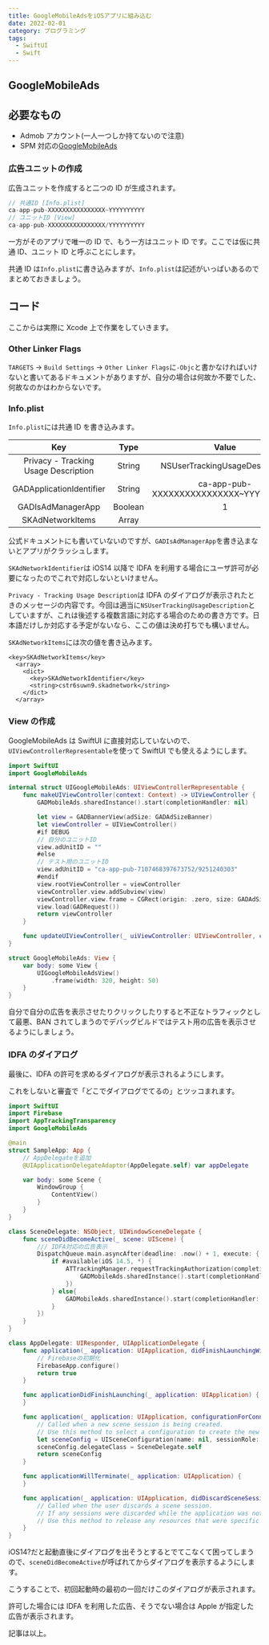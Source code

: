 ```yaml
---
title: GoogleMobileAdsをiOSアプリに組み込む
date: 2022-02-01
category: プログラミング
tags:
  - SwiftUI
  - Swift
---
```


## GoogleMobileAds

## 必要なもの

- Admob アカウント(一人一つしか持てないので注意)
- SPM 対応の[GoogleMobileAds](https://github.com/quanghits/GoogleMobileAds)

### 広告ユニットの作成

広告ユニットを作成すると二つの ID が生成されます。

```swift
// 共通ID [Info.plist]
ca-app-pub-XXXXXXXXXXXXXXXX~YYYYYYYYYY
// ユニットID [View]
ca-app-pub-XXXXXXXXXXXXXXXX/YYYYYYYYYY
```

一方がそのアプリで唯一の ID で、もう一方はユニット ID です。ここでは仮に共通 ID、ユニット ID と呼ぶことにします。

共通 ID は`Info.plist`に書き込みますが、`Info.plist`は記述がいっぱいあるのでまとめておきましょう。

## コード

ここからは実際に Xcode 上で作業をしていきます。

### Other Linker Flags

`TARGETS` -> `Build Settings` -> `Other Linker Flags`に`-Objc`と書かなければいけないと書いてあるドキュメントがありますが、自分の場合は何故か不要でした、何故なのかはわからないです。

### Info.plist

`Info.plist`には共通 ID を書き込みます。

|                 Key                  |  Type   |                 Value                  |
| :----------------------------------: | :-----: | :------------------------------------: |
| Privacy - Tracking Usage Description | String  |     NSUserTrackingUsageDescription     |
|       GADApplicationIdentifier       | String  | ca-app-pub-XXXXXXXXXXXXXXXX~YYYYYYYYYY |
|          GADIsAdManagerApp           | Boolean |                   1                    |
|           SKAdNetworkItems           |  Array  |                                        |

公式ドキュメントにも書いていないのですが、`GADIsAdManagerApp`を書き込まないとアプリがクラッシュします。

`SKAdNetworkIdentifier`は iOS14 以降で IDFA を利用する場合にユーザ許可が必要になったのでこれで対応しないといけません。

`Privacy - Tracking Usage Description`は IDFA のダイアログが表示されたときのメッセージの内容です。今回は適当に`NSUserTrackingUsageDescription`としていますが、これは後述する複数言語に対応する場合のための書き方です。日本語だけしか対応する予定がないなら、ここの値は決め打ちでも構いません。

`SKAdNetworkItems`には次の値を書き込みます。

```plist
<key>SKAdNetworkItems</key>
  <array>
    <dict>
      <key>SKAdNetworkIdentifier</key>
      <string>cstr6suwn9.skadnetwork</string>
    </dict>
  </array>
```

### View の作成

GoogleMobileAds は SwiftUI に直接対応していないので、`UIViewControllerRepresentable`を使って SwiftUI でも使えるようにします。

```swift
import SwiftUI
import GoogleMobileAds

internal struct UIGoogleMobileAds: UIViewControllerRepresentable {
    func makeUIViewController(context: Context) -> UIViewController {
        GADMobileAds.sharedInstance().start(completionHandler: nil)

        let view = GADBannerView(adSize: GADAdSizeBanner)
        let viewController = UIViewController()
        #if DEBUG
        // 自分のユニットID
        view.adUnitID = ""
        #else
        // テスト用のユニットID
        view.adUnitID = "ca-app-pub-7107468397673752/9251240303"
        #endif
        view.rootViewController = viewController
        viewController.view.addSubview(view)
        viewController.view.frame = CGRect(origin: .zero, size: GADAdSizeBanner.size)
        view.load(GADRequest())
        return viewController
    }

    func updateUIViewController(_ uiViewController: UIViewController, context: Context) {}
}

struct GoogleMobileAds: View {
    var body: some View {
        UIGoogleMobileAdsView()
            .frame(width: 320, height: 50)
    }
}
```

自分で自分の広告を表示させたりクリックしたりすると不正なトラフィックとして最悪、BAN されてしまうのでデバッグビルドではテスト用の広告を表示させるようにしましょう。

### IDFA のダイアログ

最後に、IDFA の許可を求めるダイアログが表示されるようにします。

これをしないと審査で「どこでダイアログでてるの」とツッコまれます。

```swift
import SwiftUI
import Firebase
import AppTrackingTransparency
import GoogleMobileAds

@main
struct SampleApp: App {
    // AppDelegateを追加
    @UIApplicationDelegateAdaptor(AppDelegate.self) var appDelegate

    var body: some Scene {
        WindowGroup {
            ContentView()
        }
    }
}

class SceneDelegate: NSObject, UIWindowSceneDelegate {
    func sceneDidBecomeActive(_ scene: UIScene) {
        /// IDFA対応の広告表示
        DispatchQueue.main.asyncAfter(deadline: .now() + 1, execute: {
            if #available(iOS 14.5, *) {
                ATTrackingManager.requestTrackingAuthorization(completionHandler: { status in
                    GADMobileAds.sharedInstance().start(completionHandler: nil)
                })
            } else{
                GADMobileAds.sharedInstance().start(completionHandler: nil)
            }
        })
    }
}

class AppDelegate: UIResponder, UIApplicationDelegate {
    func application(_ application: UIApplication, didFinishLaunchingWithOptions launchOptions: [UIApplication.LaunchOptionsKey : Any]? = nil) -> Bool {
        // Firebaseの初期化
        FirebaseApp.configure()
        return true
    }

    func applicationDidFinishLaunching(_ application: UIApplication) {
    }

    func application(_ application: UIApplication, configurationForConnecting connectingSceneSession: UISceneSession, options: UIScene.ConnectionOptions) -> UISceneConfiguration {
        // Called when a new scene session is being created.
        // Use this method to select a configuration to create the new scene with.
        let sceneConfig = UISceneConfiguration(name: nil, sessionRole: connectingSceneSession.role)
        sceneConfig.delegateClass = SceneDelegate.self
        return sceneConfig
    }

    func applicationWillTerminate(_ application: UIApplication) {
    }

    func application(_ application: UIApplication, didDiscardSceneSessions sceneSessions: Set<UISceneSession>) {
        // Called when the user discards a scene session.
        // If any sessions were discarded while the application was not running, this will be called shortly after application:didFinishLaunchingWithOptions.
        // Use this method to release any resources that were specific to the discarded scenes, as they will not return.
    }
}
```

iOS14?だと起動直後にダイアログを出そうとするとでてこなくて困ってしまうので、`sceneDidBecomeActive`が呼ばれてからダイアログを表示するようにします。

こうすることで、初回起動時の最初の一回だけこのダイアログが表示されます。

許可した場合には IDFA を利用した広告、そうでない場合は Apple が指定した広告が表示されます。

記事は以上。
